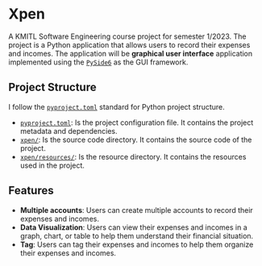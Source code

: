 # Xpen

A KMITL Software Engineering course project for semester 1/2023. The project is a Python application
that allows users to record their expenses and incomes. The application will be
**graphical user interface** application implemented using the
[`PySide6`](https://pypi.org/project/PySide6/) as the GUI framework.

## Project Structure

I follow the [`pyproject.toml`](https://www.python.org/dev/peps/pep-0518/) standard for Python
project structure.

- [`pyproject.toml`](./pyproject.toml): Is the project configuration file. It contains the project
  metadata and dependencies.
- [`xpen/`](./xpen): Is the source code directory. It contains the source code of the project.
- [`xpen/resources/`](./xpen/resources): Is the resource directory. It contains the resources used
  in the project.

## Features

- **Multiple accounts**: Users can create multiple accounts to record their expenses and incomes.
- **Data Visualization**: Users can view their expenses and incomes in a graph, chart, or table to
  help them understand their financial situation.
- **Tag**: Users can tag their expenses and incomes to help them organize their expenses and incomes.

